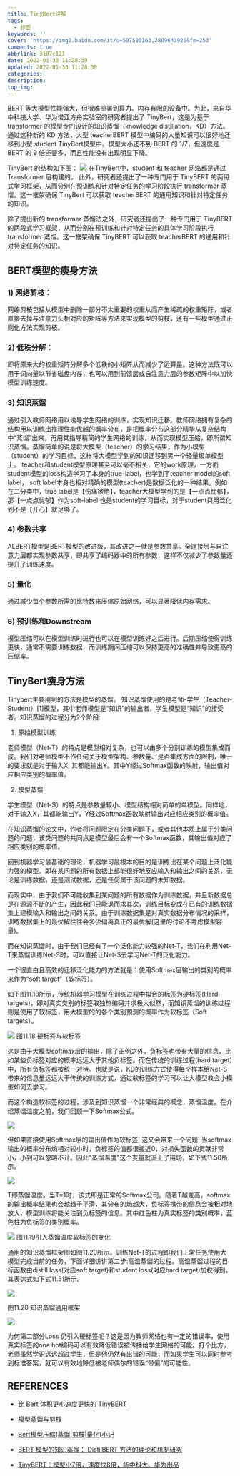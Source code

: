```yaml
---
title: TinyBert详解
tags:
  - 标签
keywords: ''
cover: 'https://img2.baidu.com/it/u=507580163,2809643925&fm=253'
comments: true
abbrlink: 3197c121
date: 2022-01-30 11:28:39
updated: 2022-01-30 11:28:39
categories:
description:
top_img:
---
```



BERT 等大模型性能强大，但很难部署到算力、内存有限的设备中。为此，来自华中科技大学、华为诺亚方舟实验室的研究者提出了 TinyBert，这是为基于 transformer 的模型专门设计的知识蒸馏（knowledge distillation，KD）方法。通过这种新的 KD 方法，大型 teacherBERT 模型中编码的大量知识可以很好地迁移到小型 student TinyBert模型中。模型大小还不到 BERT 的 1/7，但速度是 BERT 的 9 倍还要多，而且性能没有出现明显下降。

TinyBert 的结构如下图：
![](https://pics1.baidu.com/feed/91529822720e0cf3056ddb2f4c667a1abf09aa76.jpeg)
在TinyBert中，student 和 teacher 网络都是通过 Transformer 层构建的。
此外，研究者还提出了一种专门用于 TinyBERT 的两段式学习框架，从而分别在预训练和针对特定任务的学习阶段执行 transformer 蒸馏。这一框架确保 TinyBert 可以获取 teacherBERT 的通用知识和针对特定任务的知识。

除了提出新的 transformer 蒸馏法之外，研究者还提出了一种专门用于 TinyBERT 的两段式学习框架，从而分别在预训练和针对特定任务的具体学习阶段执行 transformer 蒸馏。这一框架确保 TinyBERT 可以获取 teacherBERT 的通用和针对特定任务的知识。

## BERT模型的瘦身方法
### 1) 网络剪枝：

网络剪枝包括从模型中删除一部分不太重要的权重从而产生稀疏的权重矩阵，或者直接去掉与注意力头相对应的矩阵等方法来实现模型的剪枝，还有一些模型通过正则化方法实现剪枝。

### 2) 低秩分解：

即将原来大的权重矩阵分解多个低秩的小矩阵从而减少了运算量。这种方法既可以用于词向量以节省磁盘内存，也可以用到前馈层或自注意力层的参数矩阵中以加快模型训练速度。

### 3) 知识蒸馏

通过引入教师网络用以诱导学生网络的训练，实现知识迁移。教师网络拥有复杂的结构用以训练出推理性能优越的概率分布，是把概率分布这部分精华从复杂结构中“蒸馏”出来，再用其指导精简的学生网络的训练，从而实现模型压缩，即所谓知识蒸馏。蒸馏简单的说是将大模型（teacher）的学习结果，作为小模型（student）的学习目标，这样将大模型学到的知识迁移到另一个轻量级单模型上。
teacher和student模型原理甚至可以毫不相关，它的work原理，一方面student模型的loss构造学习了本身的true-label，也学到了teacher model的soft label， soft label本身也相对精确的模型(teacher)是数据泛化的一种结果，例如在二分类中，true label是【伤痛欲绝】，teacher大模型学到的是【一点点忧郁】，那【一点点忧郁】作为soft-label 也是student的学习目标，对于student只用泛化到不是【开心】就足够了。

### 4) 参数共享

ALBERT模型是BERT模型的改进版，其改进之一就是参数共享。全连接层与自注意力层都实现参数共享，即共享了编码器中的所有参数，这样不仅减少了参数量还提升了训练速度。

### 5) 量化

通过减少每个参数所需的比特数来压缩原始网络，可以显著降低内存需求。

### 6) 预训练和Downstream

模型压缩可以在模型训练时进行也可以在模型训练好之后进行。后期压缩使得训练更快，通常不需要训练数据，而训练期间压缩可以保持更高的准确性并导致更高的压缩率。

## TinyBert瘦身方法
Tinybert主要用到的方法是模型的蒸馏。
知识蒸馏使用的是老师-学生（Teacher-Student）[1]模型，其中老师模型是“知识”的输出者，学生模型是“知识”的接受者。知识蒸馏的过程分为2个阶段:
1) 原始模型训练

老师模型（Net-T）的特点是模型相对复杂，也可以由多个分别训练的模型集成而成。我们对老师模型不作任何关于模型架构、参数量、是否集成方面的限制，唯一的要求就是对于输入X, 其都能输出Y。其中Y经过Softmax函数的映射，输出值对应相应类别的概率值。

2) 模型蒸馏

学生模型（Net-S）的特点是参数量较小、模型结构相对简单的单模型。同样地，对于输入X，其都能输出Y，Y经过Softmax函数映射输出对应相应类别的概率值。

在知识蒸馏的论文中，作者将问题限定在分类问题下，或者其他本质上属于分类问题的问题，该类问题的共同点是模型最后会有一个Softmax函数，其输出值对应了相应类别的概率值。

回到机器学习最基础的理论，机器学习最根本的目的是训练出在某个问题上泛化能力强的模型。即在某问题的所有数据上都能很好地反应输入和输出之间的关系，无论是训练数据，还是测试数据，还是任何属于该问题的未知数据。

而现实中，由于我们不可能收集到某问题的所有数据作为训练数据，并且新数据总是在源源不断的产生，因此我们只能退而求其次，训练目标变成在已有的训练数据集上建模输入和输出之间的关系。由于训练数据集是对真实数据分布情况的采样，训练数据集上的最优解往往会多少偏离真正的最优解(这里的讨论不考虑模型容量)。

而在知识蒸馏时，由于我们已经有了一个泛化能力较强的Net-T，我们在利用Net-T来蒸馏训练Net-S时，可以直接让Net-S去学习Net-T的泛化能力。

一个很直白且高效的迁移泛化能力的方法就是：使用Softmax层输出的类别的概率来作为“soft target”（软标签）。

如下图11.18所示，传统机器学习模型在训练过程中拟合的标签为硬标签(Hard targets)，即对真实类别的标签取独热编码并求极大似然，而知识蒸馏的训练过程则是使用了软标签，用大模型的的各个类别预测的概率作为软标签（Soft targets）。

![](https://pic2.zhimg.com/v2-3f8b447fc51892903d93efe17e11d531_r.jpg)
图11.18 硬标签与软标签


这是由于大模型softmax层的输出，除了正例之外，负标签也带有大量的信息，比如某些负标签对应的概率远远大于其他负标签。而在传统的训练过程(hard target)中，所有负标签都被统一对待。也就是说，KD的训练方式使得每个样本给Net-S带来的信息量远远大于传统的训练方式，通过软标签的学习可以让大模型教会小模型如何去学习。

而这个构造软标签的过程，涉及到知识蒸馏一个非常经典的概念，蒸馏温度。在介绍蒸馏温度之前，我们回顾一下Softmax公式。

![](https://pic1.zhimg.com/v2-9c902bfee70a0a751741d85a7ea553ac_r.jpg)

但如果直接使用Softmax层的输出值作为软标签, 这又会带来一个问题: 当softmax输出的概率分布熵相对较小时，负标签的值都很接近0，对损失函数的贡献非常小，小到可以忽略不计。因此"蒸馏温度"这个变量就派上了用场，如下式11.50所示。

![](https://pic3.zhimg.com/v2-acb140a1c44c8230455c7693de5713c6_r.jpg)

T即蒸馏温度。当T=1时，该式即是正常的Softmax公司。随着T越变高，softmax的输出概率结果也会越趋于平滑，其分布的熵越大，负标签携带的信息会被相对地放大，模型训练将能关注到负标签的信息。其中红色柱为真实标签的类别概率，蓝色柱为负标签的类别概率。

![](https://pic2.zhimg.com/v2-e713b6791dde3788901e7a9cb4242b59_r.jpg)
图11.19引入蒸馏温度软标签的变化

通用的知识蒸馏框架图如图11.20所示。训练Net-T的过程即我们正常任务使用大模型完成当前的任务，下面详细讲讲第二步:高温蒸馏的过程。高温蒸馏过程的目标函数由distill loss(对应soft target)和student loss(对应hard target)加权得到，其表达式如下式11.51所示。

![](https://pic2.zhimg.com/v2-c8a64afad135316e58527e5fba2cca91_r.jpg)

图11.20 知识蒸馏通用框架

![](https://pic4.zhimg.com/v2-1b4b2c87781ec80e6be5b60025e42b93_r.jpg)


为何第二部分Loss 仍引入硬标签呢？这是因为教师网络也有一定的错误率，使用真实标签的one hot编码可以有效降低错误被传播给学生网络的可能。打个比方，老师虽然学识远远超过学生，但是他仍然有出错的可能，而如果学生可以同时参考到标准答案，就可以有效地降低被老师偶尔的错误“带偏”的可能性。


## REFERENCES

- [比 Bert 体积更小速度更快的 TinyBERT](https://zhuanlan.zhihu.com/p/94359189)

- [模型蒸馏与剪枝](https://zhuanlan.zhihu.com/p/384521670)

- [Bert模型压缩(蒸馏|剪枝|量化)小记](https://zhuanlan.zhihu.com/p/282777488)

- [BERT 模型的知识蒸馏： DistilBERT 方法的理论和机制研究](https://zhuanlan.zhihu.com/p/444629182)

- [TinyBERT：模型小7倍，速度快8倍，华中科大、华为出品](https://baijiahao.baidu.com/s?id=1646220794556507928&wfr=spider&for=pc)

